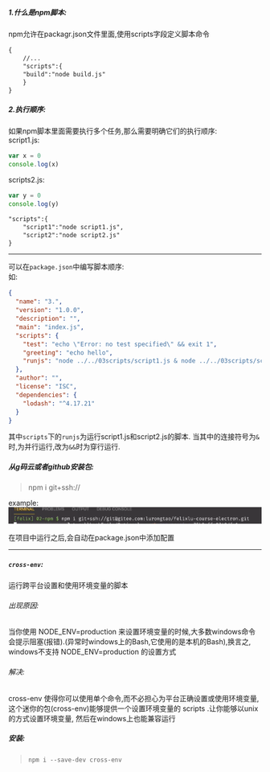 ##### 1.什么是npm脚本:

npm允许在packagr.json文件里面,使用scripts字段定义脚本命令

```
{
    //...
    "scripts":{
    "build":"node build.js"
    }
}
```

##### 2.执行顺序:

如果npm脚本里面需要执行多个任务,那么需要明确它们的执行顺序:  
script1.js:

```javascript
var x = 0
console.log(x)
```

scripts2.js:

```javascript
var y = 0
console.log(y)
```

```
"scripts":{
    "script1":"node script1.js",
    "script2":"node script2.js"
}
```

---

可以在`package.json`中编写脚本顺序:   
如:

```json
{
  "name": "3.",
  "version": "1.0.0",
  "description": "",
  "main": "index.js",
  "scripts": {
    "test": "echo \"Error: no test specified\" && exit 1",
    "greeting": "echo hello",
    "runjs": "node ../../03scripts/script1.js & node ../../03scripts/script2.js"
  },
  "author": "",
  "license": "ISC",
  "dependencies": {
    "lodash": "^4.17.21"
  }
}
```

其中`scripts`下的`runjs`为运行script1.js和script2.js的脚本. 当其中的连接符号为`&`时,为并行运行,改为`&&`时为穿行运行.

##### 从g码云或者github安装包:

> npm i git+ssh://

example:
![](images/node_img1.png)

在项目中运行之后,会自动在package.json中添加配置

---

##### `cross-env`:

运行跨平台设置和使用环境变量的脚本

###### 出现原因:

当你使用 NODE_ENV=production 来设置环境变量的时候,大多数windows命令会提示阻塞(报错).(异常时windows上的Bash,它使用的是本机的Bash),换言之, windows不支持
NODE_ENV=production 的设置方式

###### 解决:

cross-env 使得你可以使用单个命令,而不必担心为平台正确设置或使用环境变量,这个迷你的包(cross-env)能够提供一个设置环境变量的 scripts .让你能够以unix的方式设置环境变量, 然后在windows上也能兼容运行

##### 安装:

> `npm i --save-dev cross-env`  











